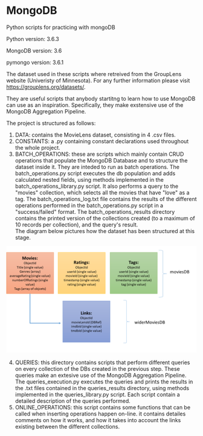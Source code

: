 # MongoDB
Python scripts for practicing with mongoDB

Python version: 3.6.3

MongoDB version: 3.6

pymongo version: 3.6.1

The dataset used in these scripts where retreived from the GroupLens website (Univeristy of Minnesota). 
For any further information please visit https://grouplens.org/datasets/.

They are useful scripts that anybody startitng to learn how to use MongoDB can use as an inspiration. 
Specifically, they make exstensive use of the MongoDB Aggregation Pipeline. 

The project is structured as follows:
1.  DATA: contains the MovieLens dataset, consisting in 4 .csv files.
2.  CONSTANTS: a .py containing constant declarations used throughout the whole project.
3.  BATCH_OPERATIONS: these are scripts which mainly contain CRUD operations that populate 
the MongoDB Database and to structure the dataset inside it. They are inteded to run as batch operations. 
The batch_operations.py script executes the db population and adds calculated nested fields, using methods implemented
in the batch_operations_library.py script. It also performs a query to the "movies" collection, which selects
all the movies that have "love" as a tag. 
The batch_operations_log.txt file contains the results of the 
different operations performed in the batch_operations.py script in a "success/failed" format. 
The batch_operations_results directory contains the printed version of the collections created (to a maximum of 
10 records per collection), and the query's result.  
The diagram below pictures how the dataset has been structured at this stage. 

![alt text](https://github.com/GioshTandoi/MongoDB/blob/master/DBStructures.png)
  
4. QUERIES: this directory contains scripts that perform different queries on every collection
of the DBs created in the previous step. These queries make an extesive use of the MongoDB Aggregation Pipeline. 
The queries_execution.py executes the queries and prints the results in the .txt files contained in the 
queries_results directory, using methods implemented in the queries_library.py script. Each script 
contain a detailed description of the queries performed. 
5. ONLINE_OPERATIONS: this script contains some functions that can be called when 
inserting operations happen on-line. it contains detailes comments on how it works, and how 
it takes into account the links existing between the different collections. 

